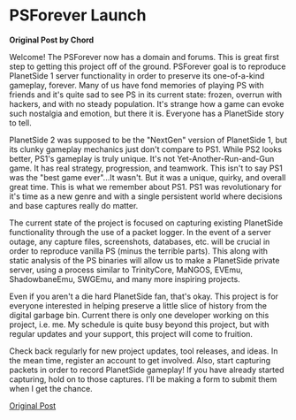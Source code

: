 # PSForever Launch

**Original Post by Chord**

Welcome! The PSForever now has a domain and forums. This is great first step to
getting this project off of the ground. PSForever goal is to reproduce
PlanetSide 1 server functionality in order to preserve its one-of-a-kind
gameplay, forever. Many of us have fond memories of playing PS with friends and
it's quite sad to see PS in its current state: frozen, overrun with hackers, and
with no steady population. It's strange how a game can evoke such nostalgia and
emotion, but there it is. Everyone has a PlanetSide story to tell.

PlanetSide 2 was supposed to be the "NextGen" version of PlanetSide 1, but its
clunky gameplay mechanics just don't compare to PS1. While PS2 looks better,
PS1's gameplay is truly unique. It's not Yet-Another-Run-and-Gun game. It has
real strategy, progression, and teamwork. This isn't to say PS1 was the "best
game ever"...It wasn't. But it was a unique, quirky, and overall great time.
This is what we remember about PS1. PS1 was revolutionary for it's time as a new
genre and with a single persistent world where decisions and base captures
really do matter.

The current state of the project is focused on capturing existing PlanetSide
functionality through the use of a packet logger. In the event of a server
outage, any capture files, screenshots, databases, etc. will be crucial in order
to reproduce vanilla PS (minus the terrible parts). This along with static
analysis of the PS binaries will allow us to make a PlanetSide private server,
using a process similar to TrinityCore, MaNGOS, EVEmu, ShadowbaneEmu, SWGEmu,
and many more inspiring projects.

Even if you aren't a die hard PlanetSide fan, that's okay. This project is for
everyone interested in helping preserve a little slice of history from the
digital garbage bin. Current there is only one developer working on this
project, i.e. me. My schedule is quite busy beyond this project, but with
regular updates and your support, this project will come to fruition.

Check back regularly for new project updates, tool releases, and ideas. In the
mean time, register an account to get involved. Also, start capturing packets in
order to record PlanetSide gameplay! If you have already started capturing, hold
on to those captures. I'll be making a form to submit them when I get the
chance.

[Original Post](http://psforever.net/forum/viewtopic.php?f=11&t=2)
